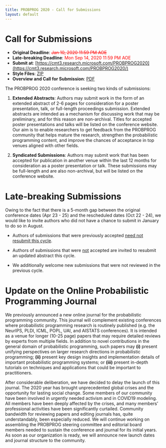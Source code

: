 ```yaml
---
title: PROBPROG 2020 - Call for Submissions
layout: default
---
```


# Call for Submissions

- **Original Deadline**: <span style="color:red"><strike>Jan 10, 2020 11:59 PM AOE</strike></span>
- **Late-breaking Deadline**: <span style="color:red">Mon Sep 14, 2020 11:59 PM AOE 
- **Submit at**: [https://cmt3.research.microsoft.com/PROBPROG2020](https://cmt3.research.microsoft.com/PROBPROG2020/)
- **Style Files**: [ZIP](/2020/probprog-2020-style.zip)
- **Overview and Call for Submission**: [PDF](/2020/progprog-2020-submission-guidelines.pdf)

The PROBPROG 2020 conference is seeking two kinds of submissions:

1. **Extended Abstracts**: Authors may submit work in the form of an extended abstract of 2-6 pages for consideration for a poster presentation, talk, or full-length proceedings submission. Extended abstracts are intended as a mechanism for discussing work that may be preliminary, and for this reason are non-archival. Titles for accepted poster presentations and talks will be listed on the conference website. Our aim is to enable researchers to get feedback from the PROBPROG community that helps mature the research, strengthen the probabilistic programming content, and improve the chances of acceptance in top venues aligned with other fields.

2. **Syndicated Submissions**: Authors may submit work that has been accepted for publication in another venue within the last 12 months for consideration as a poster presentation or talk. These submissions may be full-length and are also non-archival, but will be listed on the conference website.

# Late-breaking Submissions

Owing to the fact that there is a 5-month gap between the original conference dates (Apr 23 - 25) and the rescheduled dates (Oct 22 - 24), we would like to invite authors who did not have a chance to submit in January to do so in August.

- Authors of submissions that were previously accepted <ins>need not resubmit this cycle</ins>. 

- Authors of submissions that were <ins>not</ins> accepted are invited to resubmit an updated abstract this cycle.

- We additionally welcome new submissions that were not reviewed in the previous cycle.  

# Update on the Online Probabilistic Programming Journal

We previously announced a new online journal for the probabilistic programming community. This journal will complement existing conferences where probabilistic programming research is routinely published (e.g. the NeurIPS, PLDI, ICML, POPL, UAI, and AISTATS conferences). It is intended as a venue for longer (10-25 page) papers that may require detailed reviews by experts from multiple fields. In addition to novel contributions in the general domain of probabilistic programming, such papers may **(i)** present unifying perspectives on larger research directions in probabilistic programming; **(ii)** present key design insights and implementation details of important probabilistic programming systems; or **(iii)** present in-depth tutorials on techniques and applications that could be important to practitioners.

After considerable deliberation, we have decided to delay the launch of this journal. The 2020 year has brought unprecedented global crises and the opportunity for lasting social change. Some members of our community have been involved in urgently needed activism and in COVID19 modeling. All members have been deeply affected by the crises, and many members’ professional activities have been significantly curtailed. Community bandwidth for reviewing papers and editing journals has, quite understandably, been especially reduced. We will continue working on assembling the PROBPROG steering committee and editorial board members needed to sustain the conference and journal for its initial years. As soon as our organization is ready, we will announce new launch dates and journal structure to the community.